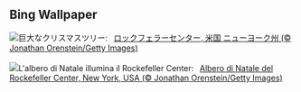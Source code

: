 ## Bing Wallpaper
![](https://www.bing.com/th?id=OHR.TreeLighting_JA-JP6880977842_UHD.jpg&w=1000)巨大なクリスマスツリー:&nbsp;&ensp;[ロックフェラーセンター,  米国 ニューヨーク州 (© Jonathan Orenstein/Getty Images)](https://www.bing.com/th?id=OHR.TreeLighting_JA-JP6880977842_UHD.jpg)
<br><br/>
![](https://www.bing.com/th?id=OHR.TreeLighting_IT-IT9195386541_UHD.jpg&w=1000)L'albero di Natale illumina il Rockefeller Center:&nbsp;&ensp;[Albero di Natale del Rockefeller Center, New York, USA (© Jonathan Orenstein/Getty Images)](https://www.bing.com/th?id=OHR.TreeLighting_IT-IT9195386541_UHD.jpg)
<br><br/>
